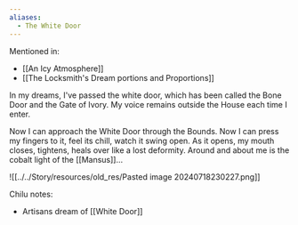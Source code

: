 ```yaml
---
aliases:
  - The White Door
---
```

Mentioned in:
- [[An Icy Atmosphere]]
- [[The Locksmith's Dream portions and Proportions]]

In my dreams, I've passed the white door, which has been called the Bone Door and the Gate of Ivory. My voice remains outside the House each time I enter.

Now I can approach the White Door through the Bounds. Now I can press my fingers to it, feel its chill, watch it swing open. As it opens, my mouth closes, tightens, heals over like a lost deformity. Around and about me is the cobalt light of the [[Mansus]]…

![[../../Story/resources/old_res/Pasted image 20240718230227.png]]

Chilu notes:
- Artisans dream of [[White Door]]